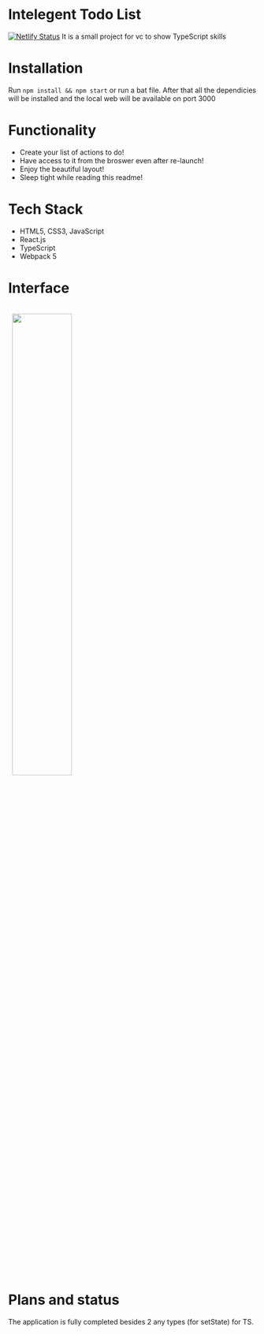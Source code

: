 # Intelegent Todo List
[![Netlify Status](https://api.netlify.com/api/v1/badges/e7ba90c3-c272-4ab1-8f40-4695542ed701/deploy-status)](https://app.netlify.com/sites/intelegitodocd/deploys)
It is a small project for vc to show TypeScript skills

# Installation
Run `npm install && npm start` or run a bat file.
After that all the dependicies will be installed and the local web will be available on port 3000

# Functionality
* Create your list of actions to do!
* Have access to it from the broswer even after re-launch!
* Enjoy the beautiful layout!
* Sleep tight while reading this readme!

# Tech Stack
* HTML5, CSS3, JavaScript
* React.js
* TypeScript
* Webpack 5

# Interface
<div>
  <img style="margin:1rem 0.5rem"  width=49% src="https://user-images.githubusercontent.com/72499342/131697448-9be57fcf-73b0-4754-84ea-6b08393f71d1.png" />
</div>
<br>

# Plans and status
The application is fully completed besides 2 any types (for setState) for TS.
